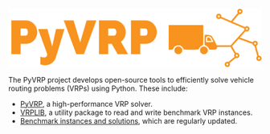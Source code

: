 ![logo](logo.svg)

The PyVRP project develops open-source tools to efficiently solve vehicle routing problems (VRPs) using Python.
These include:
- [PyVRP](https://github.com/PyVRP/PyVRP), a high-performance VRP solver.
- [VRPLIB](https://github.com/PyVRP/VRPLIB), a utility package to read and write benchmark VRP instances.
- [Benchmark instances and solutions](https://github.com/PyVRP/Instances), which are regularly updated.
